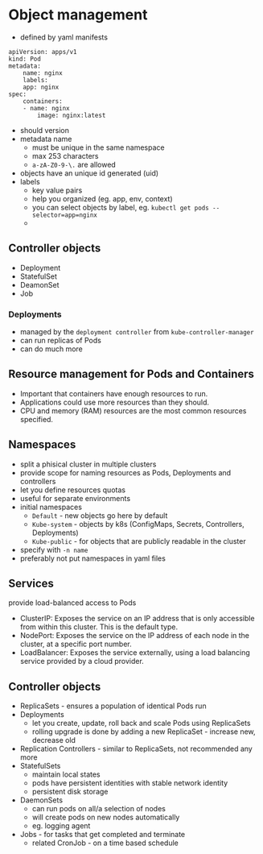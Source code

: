 # Object management

- defined by yaml manifests
```
apiVersion: apps/v1
kind: Pod
metadata:
    name: nginx
    labels:
    app: nginx
spec:
    containers:
    - name: nginx
        image: nginx:latest
```
- should version
- metadata name 
    - must be unique in the same namespace
    - max 253 characters
    - `a-zA-Z0-9-\.` are allowed
- objects have an unique id generated (uid)
- labels 
    - key value pairs
    - help you organized (eg. app, env, context)
    - you can select objects by label, eg. `kubectl get pods --selector=app=nginx`
    - 

## Controller objects
- Deployment
- StatefulSet
- DeamonSet
- Job

### Deployments
- managed by the `deployment controller` from `kube-controller-manager`
- can run replicas of Pods
- can do much more

## Resource management for Pods and Containers
- Important that containers have enough resources to run.
- Applications could use more resources than they should.
- CPU and memory (RAM) resources are the most common resources specified.

## Namespaces
- split a phisical cluster in multiple clusters
- provide scope for naming resources as Pods, Deployments and controllers
- let you define resources quotas
- useful for separate environments
- initial namespaces
    - `Default` - new objects go here by default
    - `Kube-system` - objects by k8s (ConfigMaps, Secrets, Controllers, Deployments)
    - `Kube-public` - for objects that are publicly readable in the cluster
- specify with `-n name`
- preferably not put namespaces in yaml files

## Services
provide load-balanced access to Pods
- ClusterIP: Exposes the service on an IP address that is only accessible from within this cluster. This is the default type.
- NodePort: Exposes the service on the IP address of each node in the cluster, at a specific port number.
- LoadBalancer: Exposes the service externally, using a load balancing service provided by a cloud provider.

## Controller objects
- ReplicaSets - ensures a population of identical Pods run
- Deployments 
    - let you create, update, roll back and scale Pods using ReplicaSets
    - rolling upgrade is done by adding a new ReplicaSet - increase new, decrease old
- Replication Controllers - similar to ReplicaSets, not recommended any more
- StatefulSets
    - maintain local states
    - pods have persistent identities with stable network identity
    - persistent disk storage
- DaemonSets
    - can run pods on all/a selection of nodes
    - will create pods on new nodes automatically
    - eg. logging agent
- Jobs - for tasks that get completed and terminate
    - related CronJob - on a time based schedule
